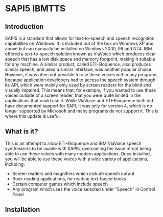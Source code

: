 # SAPI5 IBMTTS

## Introduction

SAPI5 is a standard that allows for text-to-speech and speech recognition capabilities on Windows. It is included out of the box on Windows XP and above but can manually be installed on Windows 2000, 98 and NT4.
IBM offered a text-to-speech solution known as ViaVoice which produces clear speech that has a low disk space and memory footprint, making it suitable for any machine. A similar product, called ETI-Eloquence, also produces similar speech, and used a similar interface, was another popular choice. However, it was often not possible to use these voices with many programs because application developers had to access the speech system through its API, which were mainly only used by screen readers for the blind and visually impaired.
This means that, for example, if you wanted to use these voices outside of a screen reader, that you were quite limited in the applications that could use it. While ViaVoice and ETI-Eloquence both did have documented support for SAPI, it was only for version 4, which is no longer supported by Microsoft and many programs do not support it.
This is where this update is useful.

## What is it?

This is an attempt to allow ETI-Eloquence and IBM ViaVoice speech synthesizers to be usable with SAPI5, overcoming the issue of not being able to use these voices with many modern applications. Once installed, you will be able to use these voices with a wide variety of applications, including:
- Screen readers and magnifiers which include speech output
- Book reading applications, for reading text-based books
- Certain computer games which include speech
- Any program which uses the voice selected under "Speech" in Control Panel

## Installation

